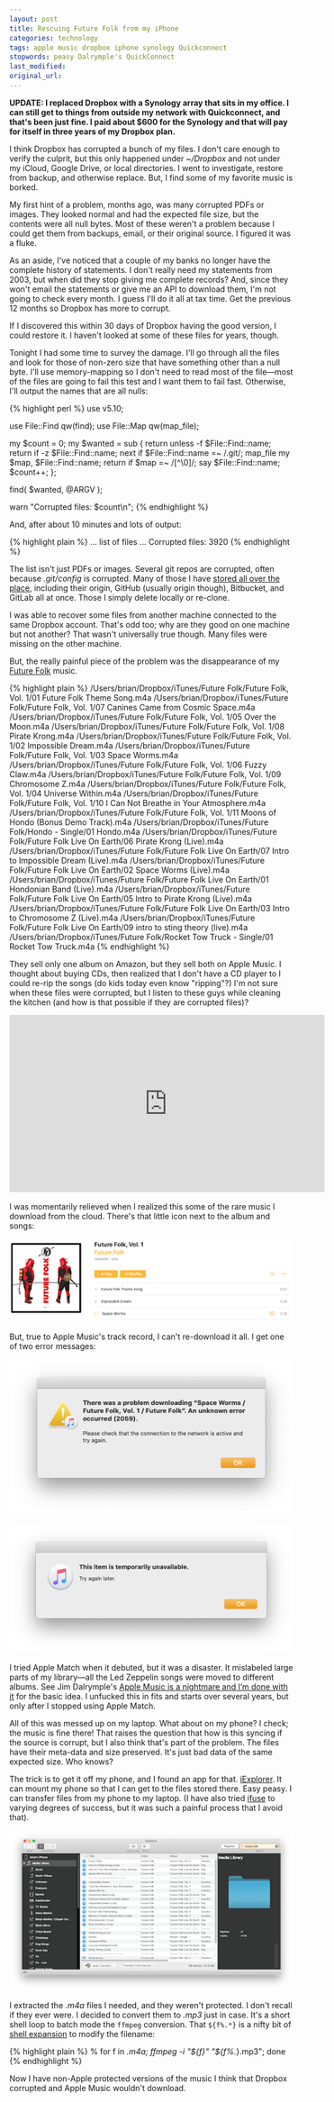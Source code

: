 ```yaml
---
layout: post
title: Rescuing Future Folk from my iPhone
categories: technology
tags: apple music dropbox iphone synology Quickconnect
stopwords: peasy Dalrymple's QuickConnect
last_modified:
original_url:
---
```

**UPDATE: I replaced Dropbox with a Synology array that sits in my office. I can still get to things from outside my network with Quickconnect, and that's been just fine. I paid about $600 for the Synology and that will pay for itself in three years of my Dropbox plan.**

I think Dropbox has corrupted a bunch of my files. I don't care enough to verify the culprit, but this only happened under _~/Dropbox_ and not under my iCloud, Google Drive, or local directories. I went to investigate, restore from backup, and otherwise replace. But, I find some of my favorite music is borked.

<!--more-->

My first hint of a problem, months ago, was many corrupted PDFs or images. They looked normal and had the expected file size, but the contents were all null bytes. Most of these weren't a problem because I could get them from backups, email, or their original source. I figured it was a fluke.

As an aside, I've noticed that a couple of my banks no longer have the complete history of statements. I don't really need my statements from 2003, but when did they stop giving me complete records? And, since they won't email the statements or give me an API to download them, I'm not going to check every month. I guess I'll do it all at tax time. Get the previous 12 months so Dropbox has more to corrupt.

If I discovered this within 30 days of Dropbox having the good version, I could restore it. I haven't looked at some of these files for years, though.

Tonight I had some time to survey the damage. I'll go through all the files and look for those of non-zero size that have something other than a null byte. I'll use memory-mapping so I don't need to read most of the file—most of the files are going to fail this test and I want them to fail fast. Otherwise, I'll output the names that are all nulls:

{% highlight perl %}
use v5.10;

use File::Find qw(find);
use File::Map qw(map_file);

my $count = 0;
my $wanted = sub {
    return unless -f $File::Find::name;
    return if -z $File::Find::name;
    next if $File::Find::name =~ /\.git/;
    map_file my $map, $File::Find::name;
    return if $map =~ /[^\0]/;
    say $File::Find::name;
    $count++;
    };

find( $wanted, @ARGV );

warn "Corrupted files: $count\n";
{% endhighlight %}

And, after about 10 minutes and lots of output:

{% highlight plain %}
... list of files ...
Corrupted files: 3920
{% endhighlight %}

The list isn't just PDFs or images. Several git repos are corrupted, often because _.git/config_ is corrupted. Many of those I have [stored all over the place](/use-several-git-services-at-once/), including their origin, GitHub (usually origin though), Bitbucket, and GitLab all at once. Those I simply delete locally or re-clone.

I was able to recover some files from another machine connected to the same Dropbox account. That's odd too; why are they good on one machine but not another? That wasn't universally true though. Many files were missing on the other machine.

But, the really painful piece of the problem was the disappearance of my [Future Folk](https://futurefolk.com) music.

{% highlight plain %}
/Users/brian/Dropbox/iTunes/Future Folk/Future Folk, Vol. 1/01 Future Folk Theme Song.m4a
/Users/brian/Dropbox/iTunes/Future Folk/Future Folk, Vol. 1/07 Canines Came from Cosmic Space.m4a
/Users/brian/Dropbox/iTunes/Future Folk/Future Folk, Vol. 1/05 Over the Moon.m4a
/Users/brian/Dropbox/iTunes/Future Folk/Future Folk, Vol. 1/08 Pirate Krong.m4a
/Users/brian/Dropbox/iTunes/Future Folk/Future Folk, Vol. 1/02 Impossible Dream.m4a
/Users/brian/Dropbox/iTunes/Future Folk/Future Folk, Vol. 1/03 Space Worms.m4a
/Users/brian/Dropbox/iTunes/Future Folk/Future Folk, Vol. 1/06 Fuzzy Claw.m4a
/Users/brian/Dropbox/iTunes/Future Folk/Future Folk, Vol. 1/09 Chromosome Z.m4a
/Users/brian/Dropbox/iTunes/Future Folk/Future Folk, Vol. 1/04 Universe Within.m4a
/Users/brian/Dropbox/iTunes/Future Folk/Future Folk, Vol. 1/10 I Can Not Breathe in Your Atmosphere.m4a
/Users/brian/Dropbox/iTunes/Future Folk/Future Folk, Vol. 1/11 Moons of Hondo (Bonus Demo Track).m4a
/Users/brian/Dropbox/iTunes/Future Folk/Hondo - Single/01 Hondo.m4a
/Users/brian/Dropbox/iTunes/Future Folk/Future Folk Live On Earth/06 Pirate Krong (Live).m4a
/Users/brian/Dropbox/iTunes/Future Folk/Future Folk Live On Earth/07 Intro to Impossible Dream (Live).m4a
/Users/brian/Dropbox/iTunes/Future Folk/Future Folk Live On Earth/02 Space Worms (Live).m4a
/Users/brian/Dropbox/iTunes/Future Folk/Future Folk Live On Earth/01 Hondonian Band (Live).m4a
/Users/brian/Dropbox/iTunes/Future Folk/Future Folk Live On Earth/05 Intro to Pirate Krong (Live).m4a
/Users/brian/Dropbox/iTunes/Future Folk/Future Folk Live On Earth/03 Intro to Chromosome Z (Live).m4a
/Users/brian/Dropbox/iTunes/Future Folk/Future Folk Live On Earth/09 intro to sting theory (live).m4a
/Users/brian/Dropbox/iTunes/Future Folk/Rocket Tow Truck - Single/01 Rocket Tow Truck.m4a
{% endhighlight %}

They sell only one album on Amazon, but they sell both on Apple Music. I thought about buying CDs, then realized that I don't have a CD player to I could re-rip the songs (do kids today even know "ripping"?) I'm not sure when these files were corrupted, but I listen to these guys while cleaning the kitchen (and how is that possible if they are corrupted files)?

<div class="youtube">
<iframe width="560" height="315" src="https://www.youtube.com/embed/fZrDALCsKwI" frameborder="0" allow="accelerometer; autoplay; clipboard-write; encrypted-media; gyroscope; picture-in-picture" allowfullscreen></iframe>
</div>

I was momentarily relieved when I realized this some of the rare music I download from the cloud. There's that little icon next to the album and songs:

![](/images/future-folk/listing.png)

But, true to Apple Music's track record, I can't re-download it all. I get one of two error messages:

![](/images/future-folk/problem.png)

![](/images/future-folk/unavailable.png)

I tried Apple Match when it debuted, but it was a disaster. It mislabeled large parts of my library—all the Led Zeppelin songs were moved to different albums. See Jim Dalrymple's [Apple Music is a nightmare and I’m done with it](https://www.loopinsight.com/2015/07/22/apple-music-is-a-nightmare-and-im-done-with-it/) for the basic idea. I unfucked this in fits and starts over several years, but only after I stopped using Apple Match.

All of this was messed up on my laptop. What about on my phone? I check; the music is fine there! That raises the question that how is this syncing if the source is corrupt, but I also think that's part of the problem. The files have their meta-data and size preserved. It's just bad data of the same expected size. Who knows?

The trick is to get it off my phone, and I found an app for that. [iExplorer](https://macroplant.com/iexplorer). It can mount my phone so that I can get to the files stored there. Easy peasy. I can transfer files from my phone to my laptop. (I have also tried [ifuse](https://github.com/libimobiledevice/ifuse/wiki) to varying degrees of success, but it was such a painful process that I avoid that).

![](/images/future-folk/iexplorer.png)

I extracted the _.m4a_ files I needed, and they weren't protected. I don't recall if they ever were. I decided to convert them to _.mp3_ just in case. It's a short shell loop to batch mode the `ffmpeg` conversion. That `${f%.*}` is a nifty bit of [shell expansion](https://www.gnu.org/software/bash/manual/bash.html#Shell-Expansions) to modify the filename:

{% highlight plain %}
% for f in *.m4a; ffmpeg -i "${f}" "${f%.*}.mp3"; done
{% endhighlight %}

Now I have non-Apple protected versions of the music I think that Dropbox corrupted and Apple Music wouldn't download.
